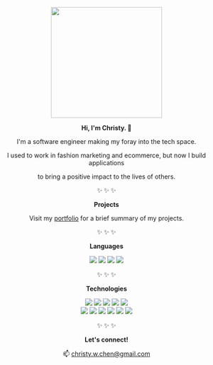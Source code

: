 <div align="center">
    <p><a href="#"><img src="https://user-images.githubusercontent.com/55429132/151649964-69c892eb-58a3-43c1-84ce-3b795ca30e34.png" style="width: 250px"></a></p>
    <p><strong>Hi, I'm Christy. 🌱</strong></p>
    <p>I'm a software engineer making my foray into the tech space.</p>
    <p>I used to work in fashion marketing and ecommerce, but now I build applications<p>
    <p>to bring a positive impact to the lives of others.</p>
    <p>✨ ✨ ✨</p>
    <p><strong>Projects</strong></p>
    <p>Visit my <a href="https://www.christychen.com" target="_blank">portfolio</a> for a brief summary of my projects.</p>
    <p>✨ ✨ ✨</p>
    <p><strong>Languages</strong></p>
    <a href="#"><img src="https://img.shields.io/badge/-JavaScript-yellow"></a>
    <a href="#"><img src="https://img.shields.io/badge/-Python-3770a0"></a>
    <a href="#"><img src="https://img.shields.io/badge/-HTML5-f16529"></a>
    <a href="#"><img src="https://img.shields.io/badge/-CSS3-1c88c7"></a>
    <p></p>
    <p>✨ ✨ ✨</p>
    <p><strong>Technologies</strong></p>
    <a href="#"><img src="https://img.shields.io/badge/-Node.js-689f63"></a>
    <a href="#"><img src="https://img.shields.io/badge/-Express.js-yellow"></a>
    <a href="#"><img src="https://img.shields.io/badge/-PostgreSQL-336791"></a>
    <a href="#"><img src="https://img.shields.io/badge/-Sequelize-03afef"></a>
    <a href="#"><img src="https://img.shields.io/badge/-React-44c3e5"></a>
    <br>
    <a href="#"><img src="https://img.shields.io/badge/-Redux-7649bb"></a>
    <a href="#"><img src="https://img.shields.io/badge/-Flask-7a7a7a"></a>
    <a href="#"><img src="https://img.shields.io/badge/-SQLAlchemy-d71f00"></a>
    <a href="#"><img src="https://img.shields.io/badge/-PugJS-72493f"></a>
    <a href="#"><img src="https://img.shields.io/badge/-Jinja-3a3b3b"></a>
    <a href="#"><img src="https://img.shields.io/badge/-Docker-03afef"></a>
    <p></p>
    <p>✨ ✨ ✨</p>
    <p><strong>Let's connect!</strong></p>
    <p>📫 <a href="mailto:christy.w.chen@gmail.com">christy.w.chen@gmail.com</a></p>
    
  <samp>
</div>
